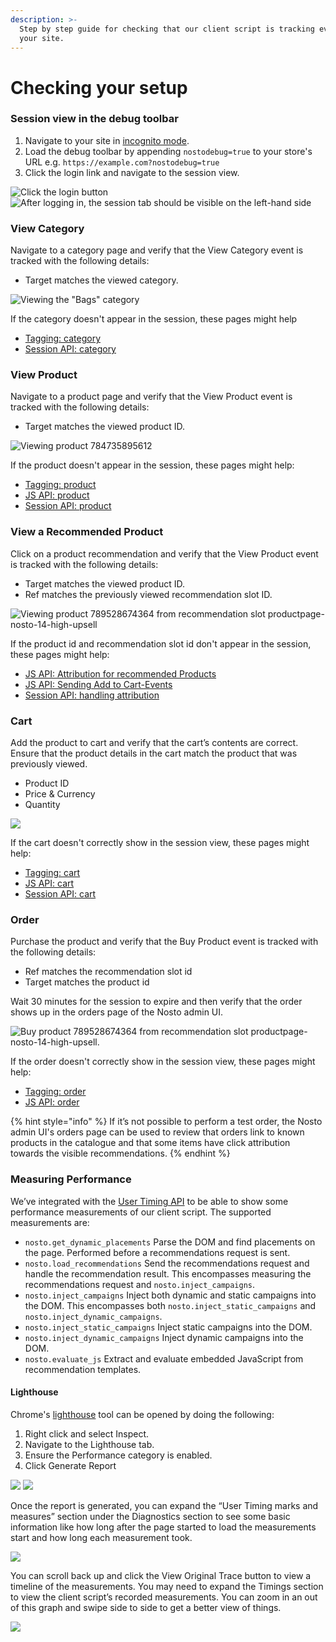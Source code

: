 ```yaml
---
description: >-
  Step by step guide for checking that our client script is tracking events on
  your site.
---
```


# Checking your setup

### Session view in the debug toolbar <a href="#viewing-the-session-view-in-the-debug-toolbar" id="viewing-the-session-view-in-the-debug-toolbar"></a>

1. Navigate to your site in [incognito mode](https://support.google.com/chrome/answer/95464).
2. Load the debug toolbar by appending `nostodebug=true` to your store's URL e.g. `https://example.com?nostodebug=true`
3. Click the login link and navigate to the session view.

![Click the login button](<../.gitbook/assets/Screenshot 2021-09-10 at 12.52.43.png>) ![After logging in, the session tab should be visible on the left-hand side](<../.gitbook/assets/Screenshot 2021-09-10 at 12.53.29-20210910-095337.png>)

### View Category

Navigate to a category page and verify that the View Category event is tracked with the following details:

* Target matches the viewed category.

![Viewing the "Bags" category](<../.gitbook/assets/View Category.png>)

If the category doesn't appear in the session, these pages might help

* [Tagging: category](https://docs.nosto.com/techdocs/implementing-nosto/implement-on-your-website/manual-implementation/category-and-brand-tagging)
* [Session API: category](https://docs.nosto.com/techdocs/apis/frontend/implementation-guide-session-api/spa-basics-tracking-events#upon-viewing-a-collection)

### View Product

Navigate to a product page and verify that the View Product event is tracked with the following details:

* Target matches the viewed product ID.

![Viewing product 784735895612](<../.gitbook/assets/View Product.png>)

If the product doesn't appear in the session, these pages might help:

* [Tagging: product](https://docs.nosto.com/techdocs/implementing-nosto/implement-on-your-website/manual-implementation/product-tagging)
* [JS API: product](https://docs.nosto.com/techdocs/apis/js-apis/common-examples/sending-product-view-events)
* [Session API: product](https://docs.nosto.com/techdocs/apis/frontend/implementation-guide-session-api/spa-basics-tracking-events#upon-viewing-a-product)

### View a Recommended Product <a href="#view-a-recommended-product" id="view-a-recommended-product"></a>

Click on a product recommendation and verify that the View Product event is tracked with the following details:

* Target matches the viewed product ID.
* Ref matches the previously viewed recommendation slot ID.

![Viewing product 789528674364 from recommendation slot productpage-nosto-14-high-upsell](<../.gitbook/assets/View Recommended Product.png>)

If the product id and recommendation slot id don't appear in the session, these pages might help:

* [JS API: Attribution for recommended Products](https://docs.nosto.com/techdocs/apis/js-apis/recommendations/sending-product-view-events#attribution-for-recommended-products)
* [JS API: Sending Add to Cart-Events](https://docs.nosto.com/techdocs/apis/js-apis/common-examples/sending-add-to-cart-events)
* [Session API: handling attribution](https://docs.nosto.com/techdocs/apis/frontend/implementation-guide-session-api/spa-basics-leveraging-features#handling-attribution)

### Cart

Add the product to cart and verify that the cart’s contents are correct. Ensure that the product details in the cart match the product that was previously viewed.

* Product ID
* Price & Currency
* Quantity

![](../.gitbook/assets/Cart.png)

If the cart doesn't correctly show in the session view, these pages might help:

* [Tagging: cart](https://docs.nosto.com/techdocs/implementing-nosto/implement-on-your-website/manual-implementation/cart-tagging)
* [JS API: cart](https://docs.nosto.com/techdocs/apis/js-apis/common-examples/dynamically-sending-the-cart-content)
* [Session API: cart](https://docs.nosto.com/techdocs/apis/frontend/implementation-guide-session-api/spa-basics-managing-sessions#setting-the-cart)

### Order

Purchase the product and verify that the Buy Product event is tracked with the following details:

* Ref matches the recommendation slot id
* Target matches the product id

Wait 30 minutes for the session to expire and then verify that the order shows up in the orders page of the Nosto admin UI.

![Buy product 789528674364 from recommendation slot productpage-nosto-14-high-upsell.](../.gitbook/assets/Order.png)

If the order doesn't correctly show in the session view, these pages might help:

* [Tagging: order](https://docs.nosto.com/techdocs/implementing-nosto/implement-on-your-website/manual-implementation/order-tagging)
* [JS API: order](https://docs.nosto.com/techdocs/apis/frontend/implementation-guide-session-api/spa-basics-tracking-events#upon-placing-an-order)

{% hint style="info" %}
If it’s not possible to perform a test order, the Nosto admin UI's orders page can be used to review that orders link to known products in the catalogue and that some items have click attribution towards the visible recommendations.
{% endhint %}

### Measuring Performance

We’ve integrated with the [User Timing API](https://developer.mozilla.org/en-US/docs/Web/API/User\_Timing\_API) to be able to show some performance measurements of our client script. The supported measurements are:

* `nosto.get_dynamic_placements` Parse the DOM and find placements on the page. Performed before a recommendations request is sent.
* `nosto.load_recommendations` Send the recommendations request and handle the recommendation result. This encompasses measuring the recommendations request and `nosto.inject_campaigns`.
* `nosto.inject_campaigns` Inject both dynamic and static campaigns into the DOM. This encompasses both `nosto.inject_static_campaigns` and `nosto.inject_dynamic_campaigns`.
* `nosto.inject_static_campaigns` Inject static campaigns into the DOM.
* `nosto.inject_dynamic_campaigns` Inject dynamic campaigns into the DOM.
* `nosto.evaluate_js` Extract and evaluate embedded JavaScript from recommendation templates.

#### Lighthouse

Chrome's [lighthouse](https://developers.google.com/web/tools/lighthouse) tool can be opened by doing the following:

1. Right click and select Inspect.
2. Navigate to the Lighthouse tab.
3. Ensure the Performance category is enabled.
4. Click Generate Report

![](<../.gitbook/assets/image (5).png>) ![](<../.gitbook/assets/image (3).png>)

Once the report is generated, you can expand the “User Timing marks and measures” section under the Diagnostics section to see some basic information like how long after the page started to load the measurements start and how long each measurement took.

![](<../.gitbook/assets/image (4).png>)

You can scroll back up and click the View Original Trace button to view a timeline of the measurements. You may need to expand the Timings section to view the client script’s recorded measurements. You can zoom in an out of this graph and swipe side to side to get a better view of things.

![](<../.gitbook/assets/image (2).png>)

